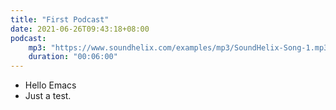 ```yaml
---
title: "First Podcast"
date: 2021-06-26T09:43:18+08:00
podcast:
    mp3: "https://www.soundhelix.com/examples/mp3/SoundHelix-Song-1.mp3"
    duration: "00:06:00"
---
```


- Hello Emacs
- Just a test.
